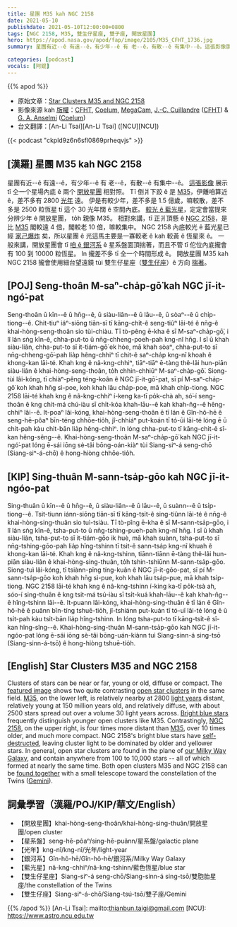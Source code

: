 ```yaml
---
title: 星團 M35 kah NGC 2158
date: 2021-05-10
publishdate: 2021-05-10T12:00:00+0800
tags: [NGC 2158, M35, 雙生仔星座, 雙子座, 開放星團]
hero: https://apod.nasa.gov/apod/fap/image/2105/M35_CFHT_1736.jpg
summary: 星團有近--ê 有遠--ê，有少年--ê 有 老--ê，有散--ê 有集中--ê。這張影像展示 tī 仝一个星場內底 ê 兩个開放星團相對照。

categories: [podcast]
vocals: [阿錕]
---
```


{{% apod %}}

- 原始文章：[Star Clusters M35 and NGC 2158](https://apod.nasa.gov/apod/ap210510.html)
- 影像來源 kah [版權][copyright]：[CFHT](https://www.cfht.hawaii.edu/), [Coelum](http://www.coelum.com/), [MegaCam](https://www.cfht.hawaii.edu/Instruments/Imaging/Megacam/), [J.-C. Cuillandre](http://www.cfht.hawaii.edu/~jcc/) ([CFHT](https://www.cfht.hawaii.edu/)) & [G. A. Anselmi](http://www.coelum.com/coelum/autori/giovanni-anselmi) ([Coelum](http://www.coelum.com/))
- 台文翻譯：[An-Li Tsai][An-Li Tsai] ([NCU][NCU])

{{< podcast "ckpld9z6n6sfl0869prheqvjs" >}}

## [漢羅] 星團 M35 kah NGC 2158

星團有近--ê 有遠--ê，有少年--ê 有 老--ê，有散--ê 有集中--ê。
[這張影像][featured image] 展示 tī 仝一个星場內底 ê 兩个 [開放星團][open star clusters] 相對照。
Tī 倒爿下跤 ê 是 [M35][M35 1]，伊離咱算近 ê，差不多有 2800 [光年][light years] 遠。
伊是有較少年，差不多是 1.5 億歲，嘛較散，差不多是 2500 粒恆星 tī 這个 30 光年闊 ê 空間內底。
[較光 ê 藍光星][Bright blue stars]，定定會當提來分辨少年 ê 開放星團， to̍h 親像 M35。
相對來講，tī 正爿頂懸 ê [NGC 2158][NGC 2158]，是比 [M35][M35 2] 閣較遠 4 倍，閣較老 10 倍，嘛較集中。
NGC 2158 內底較光 ê 藍光星已經 [家己爆炸][self-destructed] 矣，所以星團 ê 光這馬主要是一寡較老 ê kah 較黃 ê 恆星來 ê。
一般來講，開放星團會 tī [咱 ê 銀河系][our Milky Way Galaxy] ê 星系盤面頂揣著，而且不管 tī 佗位內底攏會有 100 到 10000 粒恆星。
In 攏差不多 tī 仝一个時間形成 ê。
開放星團 M35 kah NGC 2158 攏會使用細台望遠鏡 tùi 雙生仔星座（[雙生仔座][Gemini]）ê 方向 [揣著][found together]。


## [POJ] Seng-thoân M-saⁿ-cha̍p-gō͘ kah NGC jī-it-ngó͘-pat

Seng-thoân ū kīn--ê ū hn̄g--ê, ū siàu-liân--ê ū lāu--ê, ū sòaⁿ--ê ū chi̍p-tiong--ê.
Chit-tiuⁿ iáⁿ-siōng tiān-sī tī kāng-chi̍t-ê seng-tiûⁿ lāi-té ê nn̄g-ê khai-hòng-seng-thoân sio tùi-chiàu.
Tī tò-pêng ē-kha ê sī M-saⁿ-cha̍p-gō͘, i lî lán sǹg kīn-ê, chha-put-to ū nn̄g-chheng-poeh-pah kng-nî hn̄g.
I sī ū khah siàu-liân, chha-put-to sī it-tiám-gō͘ ek hòe, mā khah sòaⁿ, chha-put-to sī nn̄g-chheng-gō͘-pah lia̍p hêng-chhiⁿ tī chit-ê saⁿ-cha̍p kng-nî khoah ê khong-kan lāi-té.
Khah kng ê nâ-kng-chhiⁿ, tiāⁿ-tiāⁿ ē-tàng thê-lâi hun-piān siàu-liân ê khai-hòng-seng-thoân, to̍h chhin-chhiūⁿ M-saⁿ-cha̍p-gō͘.
Siong-tùi lâi-kóng, tī chiàⁿ-pêng téng-koân ê NGC jī-it-gō͘-pat, sī pí M-saⁿ-cha̍p-gō͘ koh khah hn̄g sì-poe, koh khah lāu cha̍p-poe, mā khah chi̍p-tiong.
NGC 2158 lāi-té khah kng ê nâ-kng-chhiⁿ í-keng ka-tī po̍k-chà ah, só͘-í seng-thoân ê kng chit-má chú-iàu sī chi̍t-kóa khah-lāu--ê kah khah-n̂g--ê hêng-chhiⁿ lâi--ê.
It-poaⁿ lâi-kóng, khai-hòng-seng-thoân ē tī lán ê Gîn-hô-hē ê seng-hē-pôaⁿ bīn-téng chhōe-tio̍h, jî-chhiáⁿ put-koán tī tó-ūi lāi-té lóng ē ū chi̍t-pah kàu chi̍t-bān lia̍p hêng-chhiⁿ.
In lóng chha-put-to tī kāng-chi̍t-ê sî-kan hêng-sêng--ê.
Khai-hòng-seng-thoân M-saⁿ-cha̍p-gō͘ kah NGC jī-it-ngó͘-pat lóng ē-sái iōng sè-tâi bōng-oán-kiàⁿ tùi Siang-siⁿ-á seng-chō (Siang-siⁿ-á-chō) ê hong-hiòng chhōe-tio̍h.

## [KIP] Sing-thuân M-sann-tsa̍p-gōo kah NGC jī-it-ngóo-pat

Sing-thuân ū kīn--ê ū hn̄g--ê, ū siàu-liân--ê ū lāu--ê, ū suànn--ê ū tsi̍p-tiong--ê.
Tsit-tiunn iánn-siōng tiān-sī tī kāng-tsi̍t-ê sing-tiûnn lāi-té ê nn̄g-ê khai-hòng-sing-thuân sio tuì-tsiàu.
Tī tò-pîng ē-kha ê sī M-sann-tsa̍p-gōo, i lî lán sǹg kīn-ê, tsha-put-to ū nn̄g-tshing-pueh-pah kng-nî hn̄g.
I sī ū khah siàu-liân, tsha-put-to sī it-tiám-gōo ik huè, mā khah suànn, tsha-put-to sī nn̄g-tshing-gōo-pah lia̍p hîng-tshinn tī tsit-ê sann-tsa̍p kng-nî khuah ê khong-kan lāi-té.
Khah kng ê nâ-kng-tshinn, tiānn-tiānn ē-tàng thê-lâi hun-piān siàu-liân ê khai-hòng-sing-thuân, to̍h tshin-tshiūnn M-sann-tsa̍p-gōo.
Siong-tuì lâi-kóng, tī tsiànn-pîng tíng-kuân ê NGC jī-it-gōo-pat, sī pí M-sann-tsa̍p-gōo koh khah hn̄g sì-pue, koh khah lāu tsa̍p-pue, mā khah tsi̍p-tiong.
NGC 2158 lāi-té khah kng ê nâ-kng-tshinn í-king ka-tī po̍k-tsà ah, sóo-í sing-thuân ê kng tsit-má tsú-iàu sī tsi̍t-kuá khah-lāu--ê kah khah-n̂g--ê hîng-tshinn lâi--ê.
It-puann lâi-kóng, khai-hòng-sing-thuân ē tī lán ê Gîn-hô-hē ê puânn bīn-tíng tshuē-tio̍h, jî-tshiánn put-kuán tī tó-uī lāi-té lóng ē ū tsi̍t-pah kàu tsi̍t-bān lia̍p hîng-tshinn.
In lóng tsha-put-to tī kāng-tsi̍t-ê sî-kan hîng-sîng--ê.
Khai-hòng-sing-thuân M-sann-tsa̍p-gōo kah NGC jī-it-ngóo-pat lóng ē-sái iōng sè-tâi bōng-uán-kiànn tuì Siang-sinn-á sing-tsō (Siang-sinn-á-tsō) ê hong-hiòng tshuē-tio̍h.

## [English] Star Clusters M35 and NGC 2158

Clusters of stars can be near or far, young or old, diffuse or compact. The [featured image][featured image] shows two quite contrasting [open star clusters][open star clusters] in the same field. [M35][M35 1], on the lower left, is relatively nearby at 2800 [light years][light years] distant, relatively young at 150 million years old, and relatively diffuse, with about 2500 stars spread out over a volume 30 light years across. [Bright blue stars][Bright blue stars] frequently distinguish younger open clusters like M35. Contrastingly, [NGC 2158][NGC 2158], on the upper right, is four times more distant than [M35][M35 2], over 10 times older, and much more compact. NGC 2158's bright blue stars have [self-destructed][self-destructed], leaving cluster light to be dominated by older and yellower stars. In general, open star clusters are found in the plane of [our Milky Way Galaxy][our Milky Way Galaxy], and contain anywhere from 100 to 10,000 stars -- all of which formed at nearly the same time. Both open clusters M35 and NGC 2158 can be [found together][found together] with a small telescope toward the constellation of the Twins ([Gemini][Gemini]).

## 詞彙學習（漢羅/POJ/KIP/華文/English）

- 【開放星團】khai-hòng-seng-thoân/khai-hòng-sing-thuân/開放星團/open cluster
- 【星系盤】seng-hē-pôaⁿ/sing-hē-puânn/星系盤/galactic plane
- 【光年】kng-nî/kng-nî/光年/light-year
- 【銀河系】Gîn-hô-hē/Gîn-hô-hē/銀河系/Milky Way Galaxy
- 【藍光星】nâ-kng-chhiⁿ/nâ-kng-tshinn/藍色恆星/blue star
- 【雙生仔星座】Siang-siⁿ-á seng-chō/Siang-sinn-á sing-tsō/雙胞胎星座/the constellation of the Twins
- 【雙生仔座】Siang-siⁿ-á-chō/Siang-tsú-tsō/雙子座/Gemini



{{% /apod %}}
[An-Li Tsai]: mailto:thianbun.taigi@gmail.com
[NCU]: https://www.astro.ncu.edu.tw

[copyright]: https://apod.nasa.gov/apod/fap/lib/about_apod.html#srapply


[featured image]:https://www.cfht.hawaii.edu/HawaiianStarlight/AIOM/English/CFHT-Coelum-AIOM-Nov2018.html
[open star clusters]:https://en.wikipedia.org/wiki/Open_cluster
[M35 1]:https://en.wikipedia.org/wiki/Messier_35
[light years]:http://starchild.gsfc.nasa.gov/docs/StarChild/questions/question19.html
[Bright blue stars]:https://apod.nasa.gov/apod/ap200909.html
[NGC 2158]:https://en.wikipedia.org/wiki/NGC_2158
[M35 2]:http://arxiv.org/abs/astro-ph/0011136
[self-destructed]:http://heasarc.gsfc.nasa.gov/docs/snr.html
[our Milky Way Galaxy]:http://www.atlasoftheuniverse.com/galaxy.html
[found together]:https://i.pinimg.com/originals/ee/fe/38/eefe38bf9adcb884b33e41b3815f5e76.jpg
[Gemini]:https://en.wikipedia.org/wiki/Gemini_(constellation)
